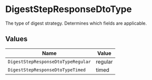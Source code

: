 # DigestStepResponseDtoType

The type of digest strategy. Determines which fields are applicable.


## Values

| Name                               | Value                              |
| ---------------------------------- | ---------------------------------- |
| `DigestStepResponseDtoTypeRegular` | regular                            |
| `DigestStepResponseDtoTypeTimed`   | timed                              |